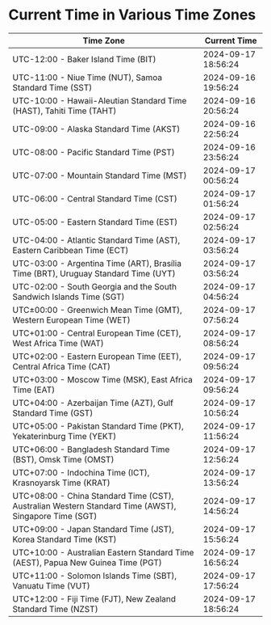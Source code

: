 # Current Time in Various Time Zones

| Time Zone | Current Time |
|-----------|--------------|
| UTC-12:00 - Baker Island Time (BIT) | 2024-09-17 18:56:24 |
| UTC-11:00 - Niue Time (NUT), Samoa Standard Time (SST) | 2024-09-16 19:56:24 |
| UTC-10:00 - Hawaii-Aleutian Standard Time (HAST), Tahiti Time (TAHT) | 2024-09-16 20:56:24 |
| UTC-09:00 - Alaska Standard Time (AKST) | 2024-09-16 22:56:24 |
| UTC-08:00 - Pacific Standard Time (PST) | 2024-09-16 23:56:24 |
| UTC-07:00 - Mountain Standard Time (MST) | 2024-09-17 00:56:24 |
| UTC-06:00 - Central Standard Time (CST) | 2024-09-17 01:56:24 |
| UTC-05:00 - Eastern Standard Time (EST) | 2024-09-17 02:56:24 |
| UTC-04:00 - Atlantic Standard Time (AST), Eastern Caribbean Time (ECT) | 2024-09-17 03:56:24 |
| UTC-03:00 - Argentina Time (ART), Brasília Time (BRT), Uruguay Standard Time (UYT) | 2024-09-17 03:56:24 |
| UTC-02:00 - South Georgia and the South Sandwich Islands Time (SGT) | 2024-09-17 04:56:24 |
| UTC±00:00 - Greenwich Mean Time (GMT), Western European Time (WET) | 2024-09-17 07:56:24 |
| UTC+01:00 - Central European Time (CET), West Africa Time (WAT) | 2024-09-17 08:56:24 |
| UTC+02:00 - Eastern European Time (EET), Central Africa Time (CAT) | 2024-09-17 09:56:24 |
| UTC+03:00 - Moscow Time (MSK), East Africa Time (EAT) | 2024-09-17 09:56:24 |
| UTC+04:00 - Azerbaijan Time (AZT), Gulf Standard Time (GST) | 2024-09-17 10:56:24 |
| UTC+05:00 - Pakistan Standard Time (PKT), Yekaterinburg Time (YEKT) | 2024-09-17 11:56:24 |
| UTC+06:00 - Bangladesh Standard Time (BST), Omsk Time (OMST) | 2024-09-17 12:56:24 |
| UTC+07:00 - Indochina Time (ICT), Krasnoyarsk Time (KRAT) | 2024-09-17 13:56:24 |
| UTC+08:00 - China Standard Time (CST), Australian Western Standard Time (AWST), Singapore Time (SGT) | 2024-09-17 14:56:24 |
| UTC+09:00 - Japan Standard Time (JST), Korea Standard Time (KST) | 2024-09-17 15:56:24 |
| UTC+10:00 - Australian Eastern Standard Time (AEST), Papua New Guinea Time (PGT) | 2024-09-17 16:56:24 |
| UTC+11:00 - Solomon Islands Time (SBT), Vanuatu Time (VUT) | 2024-09-17 17:56:24 |
| UTC+12:00 - Fiji Time (FJT), New Zealand Standard Time (NZST) | 2024-09-17 18:56:24 |
